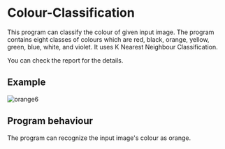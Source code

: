 # Colour-Classification

This program can classify the colour of given input image. The program contains eight classes of colours which are red, black, orange, yellow, green, blue, white, and violet. It uses K Nearest Neighbour Classification.

You can check the report for the details.

## Example
![orange6](https://user-images.githubusercontent.com/27548058/148695512-c12b67cf-4cb3-4830-9e74-f2a36b2df536.jpeg)


## Program behaviour
The program can recognize the input image's colour as orange.

